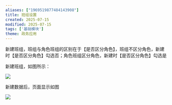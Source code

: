 ```yaml
---
aliases: ["1969519877484143908"]
title: 班组设置
created: 2025-07-15
modified: 2025-07-15
tags: ['基础模块']
theme: 政务应用
---
```


新建班组，班组与角色班组的区别在于【是否区分角色】，班组不区分角色，新建时【是否区分角色】勾选否；角色班组区分角色，新建时【是否区分角色】勾选是

新建班组，如图所示：

![](https://myhelpdoc.oss-cn-heyuan.aliyuncs.com/mdimages/7f8bcaed2e88a8098f033f204cb97bca.jpg)

新建数据后，页面显示如图

![](https://myhelpdoc.oss-cn-heyuan.aliyuncs.com/mdimages/35bf39b773dbbd0ead4f9201f4c82283.jpg)

